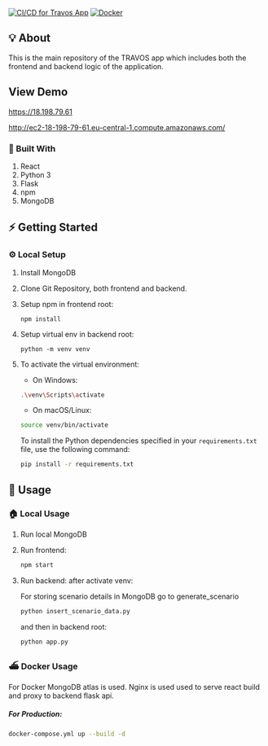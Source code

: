 [![CI/CD for Travos App](https://github.com/amihsan/travos-trust-app/actions/workflows/docker-build-deploy.yml/badge.svg)](https://github.com/amihsan/travos-trust-app/actions/workflows/docker-build-deploy.yml)
[![Docker](https://img.shields.io/badge/Docker-Ready-blue?logo=docker)](https://www.docker.com/)

## 💡 About

This is the main repository of the TRAVOS app which includes both the frontend and backend logic of the application.

## View Demo
https://18.198.79.61

http://ec2-18-198-79-61.eu-central-1.compute.amazonaws.com/

### 🧱 Built With

1. React
2. Python 3
3. Flask
4. npm
5. MongoDB

## ⚡ Getting Started

### ⚙️ Local Setup

1. Install MongoDB

2. Clone Git Repository, both frontend and backend.

3. Setup npm in frontend root:

   ```shell
   npm install
   ```

4. Setup virtual env in backend root:
   ```shell
   python -m venv venv
   ```
5. To activate the virtual environment:

   - On Windows:

   ```bash
   .\venv\Scripts\activate
   ```

   - On macOS/Linux:

   ```bash
   source venv/bin/activate
   ```

   To install the Python dependencies specified in your `requirements.txt` file, use the following command:

   ```bash
   pip install -r requirements.txt
   ```

## 👟 Usage

### 🏠 Local Usage

1. Run local MongoDB

2. Run frontend:

   ```bash
   npm start
   ```

3. Run backend: after activate venv:

   For storing scenario details in MongoDB go to generate_scenario

   ```bash
   python insert_scenario_data.py
   ```

   and then in backend root:

   ```bash
   python app.py
   ```

### ⛴️ Docker Usage

For Docker MongoDB atlas is used. Nginx is used used to serve react build and proxy to backend flask api.

##### For Production:

```bash
docker-compose.yml up --build -d
```

